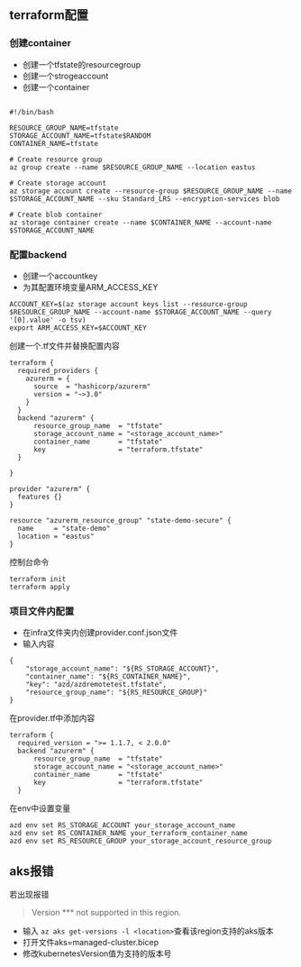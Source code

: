 ## terraform配置
### 创建container
* 创建一个tfstate的resourcegroup
* 创建一个strogeaccount
* 创建一个container
```

#!/bin/bash

RESOURCE_GROUP_NAME=tfstate
STORAGE_ACCOUNT_NAME=tfstate$RANDOM
CONTAINER_NAME=tfstate

# Create resource group
az group create --name $RESOURCE_GROUP_NAME --location eastus

# Create storage account
az storage account create --resource-group $RESOURCE_GROUP_NAME --name $STORAGE_ACCOUNT_NAME --sku Standard_LRS --encryption-services blob

# Create blob container
az storage container create --name $CONTAINER_NAME --account-name $STORAGE_ACCOUNT_NAME

```


### 配置backend
* 创建一个accountkey
* 为其配置环境变量ARM_ACCESS_KEY
```
ACCOUNT_KEY=$(az storage account keys list --resource-group $RESOURCE_GROUP_NAME --account-name $STORAGE_ACCOUNT_NAME --query '[0].value' -o tsv)
export ARM_ACCESS_KEY=$ACCOUNT_KEY
```

创建一个.tf文件并替换配置内容
```
terraform {
  required_providers {
    azurerm = {
      source  = "hashicorp/azurerm"
      version = "~>3.0"
    }
  }
  backend "azurerm" {
      resource_group_name  = "tfstate"
      storage_account_name = "<storage_account_name>"
      container_name       = "tfstate"
      key                  = "terraform.tfstate"
  }

}

provider "azurerm" {
  features {}
}

resource "azurerm_resource_group" "state-demo-secure" {
  name     = "state-demo"
  location = "eastus"
}
```
控制台命令
```
terraform init
terraform apply
```
### 项目文件内配置
* 在infra文件夹内创建provider.conf.json文件
* 输入内容
```
{
    "storage_account_name": "${RS_STORAGE_ACCOUNT}",
    "container_name": "${RS_CONTAINER_NAME}",
    "key": "azd/azdremotetest.tfstate",
    "resource_group_name": "${RS_RESOURCE_GROUP}"
}
```
在provider.tf中添加内容
```
terraform {
  required_version = ">= 1.1.7, < 2.0.0"
  backend "azurerm" {
      resource_group_name  = "tfstate"
      storage_account_name = "<storage_account_name>"
      container_name       = "tfstate"
      key                  = "terraform.tfstate"
  }
```
在env中设置变量
```
azd env set RS_STORAGE_ACCOUNT your_storage_account_name
azd env set RS_CONTAINER_NAME your_terraform_container_name
azd env set RS_RESOURCE_GROUP your_storage_account_resource_group
```


## aks报错
若出现报错
> Version *** not supported in this region.


* 输入 ``az aks get-versions -l <location>``查看该region支持的aks版本
* 打开文件aks=managed-cluster.bicep
* 修改kubernetesVersion值为支持的版本号
